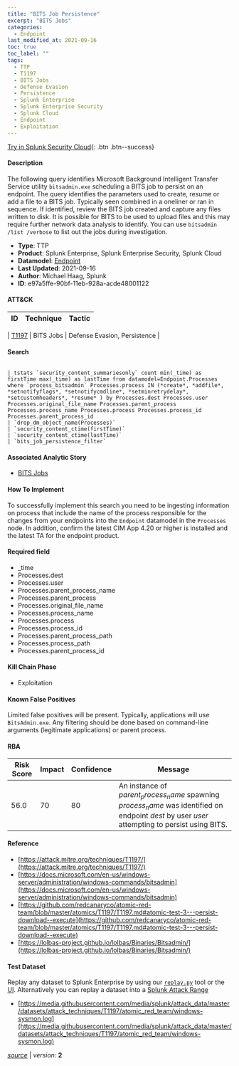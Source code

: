 ```yaml
---
title: "BITS Job Persistence"
excerpt: "BITS Jobs"
categories:
  - Endpoint
last_modified_at: 2021-09-16
toc: true
toc_label: ""
tags:
  - TTP
  - T1197
  - BITS Jobs
  - Defense Evasion
  - Persistence
  - Splunk Enterprise
  - Splunk Enterprise Security
  - Splunk Cloud
  - Endpoint
  - Exploitation
---
```




[Try in Splunk Security Cloud](https://www.splunk.com/en_us/cyber-security.html){: .btn .btn--success}

#### Description

The following query identifies Microsoft Background Intelligent Transfer Service utility `bitsadmin.exe` scheduling a BITS job to persist on an endpoint. The query identifies the parameters used to create, resume or add a file to a BITS job. Typically seen combined in a oneliner or ran in sequence. If identified, review the BITS job created and capture any files written to disk. It is possible for BITS to be used to upload files and this may require further network data analysis to identify. You can use `bitsadmin /list /verbose` to list out the jobs during investigation.

- **Type**: TTP
- **Product**: Splunk Enterprise, Splunk Enterprise Security, Splunk Cloud
- **Datamodel**: [Endpoint](https://docs.splunk.com/Documentation/CIM/latest/User/Endpoint)
- **Last Updated**: 2021-09-16
- **Author**: Michael Haag, Splunk
- **ID**: e97a5ffe-90bf-11eb-928a-acde48001122


#### ATT&CK

| ID          | Technique   | Tactic         |
| ----------- | ----------- |--------------- |

| [T1197](https://attack.mitre.org/techniques/T1197/) | BITS Jobs | Defense Evasion, Persistence |





#### Search

```

| tstats `security_content_summariesonly` count min(_time) as firstTime max(_time) as lastTime from datamodel=Endpoint.Processes where `process_bitsadmin` Processes.process IN (*create*, *addfile*, *setnotifyflags*, *setnotifycmdline*, *setminretrydelay*, *setcustomheaders*, *resume* ) by Processes.dest Processes.user Processes.original_file_name Processes.parent_process Processes.process_name Processes.process Processes.process_id Processes.parent_process_id 
| `drop_dm_object_name(Processes)` 
| `security_content_ctime(firstTime)` 
| `security_content_ctime(lastTime)` 
| `bits_job_persistence_filter`
```

#### Associated Analytic Story
* [BITS Jobs](/stories/bits_jobs)


#### How To Implement
To successfully implement this search you need to be ingesting information on process that include the name of the process responsible for the changes from your endpoints into the `Endpoint` datamodel in the `Processes` node. In addition, confirm the latest CIM App 4.20 or higher is installed and the latest TA for the endpoint product.

#### Required field
* _time
* Processes.dest
* Processes.user
* Processes.parent_process_name
* Processes.parent_process
* Processes.original_file_name
* Processes.process_name
* Processes.process
* Processes.process_id
* Processes.parent_process_path
* Processes.process_path
* Processes.parent_process_id


#### Kill Chain Phase
* Exploitation


#### Known False Positives
Limited false positives will be present. Typically, applications will use `BitsAdmin.exe`. Any filtering should be done based on command-line arguments (legitimate applications) or parent process.


#### RBA

| Risk Score  | Impact      | Confidence   | Message      |
| ----------- | ----------- |--------------|--------------|
| 56.0 | 70 | 80 | An instance of $parent_process_name$ spawning $process_name$ was identified on endpoint $dest$ by user $user$ attempting to persist using BITS. |




#### Reference

* [https://attack.mitre.org/techniques/T1197/](https://attack.mitre.org/techniques/T1197/)
* [https://docs.microsoft.com/en-us/windows-server/administration/windows-commands/bitsadmin](https://docs.microsoft.com/en-us/windows-server/administration/windows-commands/bitsadmin)
* [https://github.com/redcanaryco/atomic-red-team/blob/master/atomics/T1197/T1197.md#atomic-test-3---persist-download--execute](https://github.com/redcanaryco/atomic-red-team/blob/master/atomics/T1197/T1197.md#atomic-test-3---persist-download--execute)
* [https://lolbas-project.github.io/lolbas/Binaries/Bitsadmin/](https://lolbas-project.github.io/lolbas/Binaries/Bitsadmin/)



#### Test Dataset
Replay any dataset to Splunk Enterprise by using our [`replay.py`](https://github.com/splunk/attack_data#using-replaypy) tool or the [UI](https://github.com/splunk/attack_data#using-ui).
Alternatively you can replay a dataset into a [Splunk Attack Range](https://github.com/splunk/attack_range#replay-dumps-into-attack-range-splunk-server)

* [https://media.githubusercontent.com/media/splunk/attack_data/master/datasets/attack_techniques/T1197/atomic_red_team/windows-sysmon.log](https://media.githubusercontent.com/media/splunk/attack_data/master/datasets/attack_techniques/T1197/atomic_red_team/windows-sysmon.log)



[*source*](https://github.com/splunk/security_content/tree/develop/detections/endpoint/bits_job_persistence.yml) \| *version*: **2**